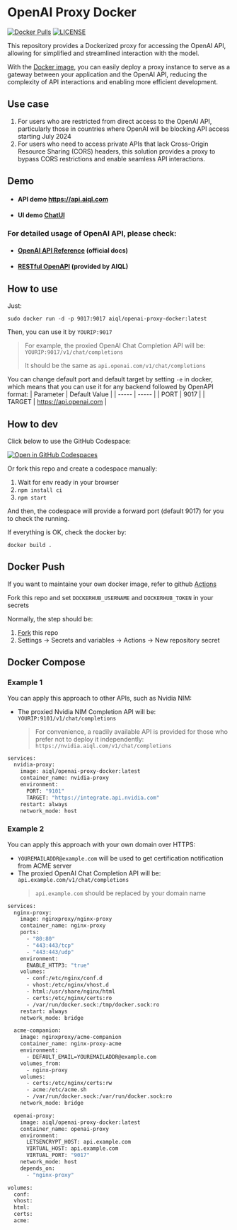 # OpenAI Proxy Docker

[![Docker Pulls](https://img.shields.io/docker/pulls/aiql/openai-proxy-docker.svg)](https://hub.docker.com/r/aiql/openai-proxy-docker)
[![LICENSE](https://img.shields.io/github/license/AI-QL/openai-proxy-docker)](https://github.com/AI-QL/openai-proxy-docker/blob/main/LICENSE)

This repository provides a Dockerized proxy for accessing the OpenAI API, allowing for simplified and streamlined interaction with the model.

With the [Docker image](https://hub.docker.com/r/aiql/openai-proxy-docker), you can easily deploy a proxy instance to serve as a gateway between your application and the OpenAI API, reducing the complexity of API interactions and enabling more efficient development.

## Use case

1. For users who are restricted from direct access to the OpenAI API, particularly those in countries where OpenAI will be blocking API access starting July 2024
2. For users who need to access private APIs that lack Cross-Origin Resource Sharing (CORS) headers, this solution provides a proxy to bypass CORS restrictions and enable seamless API interactions. 

## Demo

- #### API demo https://api.aiql.com
- #### UI demo [ChatUI](https://github.com/AI-QL/chat-ui)

### For detailed usage of OpenAI API, please check:
- #### [OpenAI API Reference](https://platform.openai.com/docs/api-reference/introduction) (official docs)
- #### [RESTful OpenAPI](https://api-ui.aiql.com) (provided by AIQL)


## How to use
Just:

```shell
sudo docker run -d -p 9017:9017 aiql/openai-proxy-docker:latest
```

Then, you can use it by ```YOURIP:9017```

> For example, the proxied OpenAI Chat Completion API will be: ```YOURIP:9017/v1/chat/completions```
> 
> It should be the same as ```api.openai.com/v1/chat/completions```

You can change default port and default target by setting `-e` in docker, which means that you can use it for any backend followed by OpenAPI format:
| Parameter | Default Value |
| ----- | ----- |
| PORT | 9017 |
| TARGET | https://api.openai.com |


## How to dev

Click below to use the GitHub Codespace:

[![Open in GitHub Codespaces](https://github.com/codespaces/badge.svg)](https://codespaces.new/aiql-community/openai-proxy-docker?quickstart=1)

Or fork this repo and create a codespace manually:
1. Wait for env ready in your browser
2. `npm install ci`
3. `npm start`

And then, the codespace will provide a forward port (default 9017) for you to check the running.

If everything is OK, check the docker by:
```
docker build .
```

## Docker Push

If you want to maintaine your own docker image, refer to github [Actions](./.github/workflows/docker-image.yml)

Fork this repo and set `DOCKERHUB_USERNAME` and `DOCKERHUB_TOKEN` in your secrets

Normally, the step should be:

1. [Fork](https://github.com/aiql-community/openai-proxy-docker/fork) this repo
2. Settings →  Secrets and variables → Actions → New repository secret

## Docker Compose

### Example 1
You can apply this approach to other APIs, such as Nvidia NIM:
- The proxied Nvidia NIM Completion API will be: `YOURIP:9101/v1/chat/completions`
  > For convenience, a readily available API is provided for those who prefer not to deploy it independently: `https://nvidia.aiql.com/v1/chat/completions`

```DOCKERFILE
services:
  nvidia-proxy:
    image: aiql/openai-proxy-docker:latest
    container_name: nvidia-proxy
    environment:
      PORT: "9101"
      TARGET: "https://integrate.api.nvidia.com"
    restart: always
    network_mode: host
```

### Example 2
You can apply this approach with your own domain over HTTPS:
- `YOUREMAILADDR@example.com` will be used to get certification notification from ACME server
- The proxied OpenAI Chat Completion API will be: `api.example.com/v1/chat/completions`
  > `api.example.com` should be replaced by your domain name

```DOCKERFILE
services:
  nginx-proxy:
    image: nginxproxy/nginx-proxy
    container_name: nginx-proxy
    ports:
      - "80:80"
      - "443:443/tcp"
      - "443:443/udp"
    environment:
      ENABLE_HTTP3: "true"
    volumes:
      - conf:/etc/nginx/conf.d
      - vhost:/etc/nginx/vhost.d
      - html:/usr/share/nginx/html
      - certs:/etc/nginx/certs:ro
      - /var/run/docker.sock:/tmp/docker.sock:ro
    restart: always
    network_mode: bridge

  acme-companion:
    image: nginxproxy/acme-companion
    container_name: nginx-proxy-acme
    environment:
      - DEFAULT_EMAIL=YOUREMAILADDR@example.com
    volumes_from:
      - nginx-proxy
    volumes:
      - certs:/etc/nginx/certs:rw
      - acme:/etc/acme.sh
      - /var/run/docker.sock:/var/run/docker.sock:ro
    network_mode: bridge

  openai-proxy:
    image: aiql/openai-proxy-docker:latest
    container_name: openai-proxy
    environment:
      LETSENCRYPT_HOST: api.example.com
      VIRTUAL_HOST: api.example.com
      VIRTUAL_PORT: "9017"
    network_mode: host
    depends_on:
      - "nginx-proxy"

volumes:
  conf:
  vhost:
  html:
  certs:
  acme:
```

